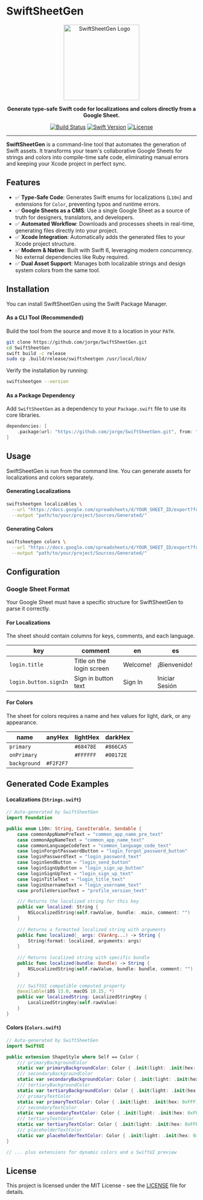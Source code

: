 # SwiftSheetGen

<p align="center">
  <img src="" alt="SwiftSheetGen Logo" width="200"/>
</p>

<p align="center">
  <strong>Generate type-safe Swift code for localizations and colors directly from a Google Sheet.</strong>
</p>

<p align="center">
  <a href="https://github.com/jorge/SwiftSheetGen/actions"><img src="https://img.shields.io/github/actions/workflow/status/jorge/SwiftSheetGen/swift.yml?branch=main&style=for-the-badge" alt="Build Status"></a>
  <a href="https://swift.org"><img src="https://img.shields.io/badge/Swift-6.0+-orange?style=for-the-badge" alt="Swift Version"></a>
  <a href="/LICENSE"><img src="https://img.shields.io/github/license/jorge/SwiftSheetGen?style=for-the-badge" alt="License"></a>
</p>

---

**SwiftSheetGen** is a command-line tool that automates the generation of Swift assets. It transforms your team's collaborative Google Sheets for strings and colors into compile-time safe code, eliminating manual errors and keeping your Xcode project in perfect sync.

## Features

- ✅ **Type-Safe Code**: Generates Swift enums for localizations (`L10n`) and extensions for `Color`, preventing typos and runtime errors.
- ✅ **Google Sheets as a CMS**: Use a single Google Sheet as a source of truth for designers, translators, and developers.
- ✅ **Automated Workflow**: Downloads and processes sheets in real-time, generating files directly into your project.
- ✅ **Xcode Integration**: Automatically adds the generated files to your Xcode project structure.
- ✅ **Modern & Native**: Built with Swift 6, leveraging modern concurrency. No external dependencies like Ruby required.
- ✅ **Dual Asset Support**: Manages both localizable strings and design system colors from the same tool.

## Installation

You can install SwiftSheetGen using the Swift Package Manager.

#### As a CLI Tool (Recommended)

Build the tool from the source and move it to a location in your `PATH`.

```bash
git clone https://github.com/jorge/SwiftSheetGen.git
cd SwiftSheetGen
swift build -c release
sudo cp .build/release/swiftsheetgen /usr/local/bin/
```

Verify the installation by running:
```bash
swiftsheetgen --version
```

#### As a Package Dependency

Add `SwiftSheetGen` as a dependency to your `Package.swift` file to use its core libraries.

```swift
dependencies: [
    .package(url: "https://github.com/jorge/SwiftSheetGen.git", from: "1.0.0")
]
```

## Usage

SwiftSheetGen is run from the command line. You can generate assets for localizations and colors separately.

#### Generating Localizations

```bash
swiftsheetgen localizables \
  --url "https://docs.google.com/spreadsheets/d/YOUR_SHEET_ID/export?format=csv" \
  --output "path/to/your/project/Sources/Generated/"
```

#### Generating Colors

```bash
swiftsheetgen colors \
  --url "https://docs.google.com/spreadsheets/d/YOUR_SHEET_ID/export?format=csv&gid=YOUR_GID" \
  --output "path/to/your/project/Sources/Generated/"
```

## Configuration

### Google Sheet Format

Your Google Sheet must have a specific structure for SwiftSheetGen to parse it correctly.

#### For Localizations

The sheet should contain columns for keys, comments, and each language.

| key | comment | en | es |
|---|---|---|---|
| `login.title` | Title on the login screen | Welcome! | ¡Bienvenido! |
| `login.button.signIn` | Sign in button text | Sign In | Iniciar Sesión |

#### For Colors

The sheet for colors requires a name and hex values for light, dark, or any appearance.

| name | anyHex | lightHex | darkHex |
|---|---|---|---|
| `primary` | | `#68478E` | `#866CA5` |
| `onPrimary` | | `#FFFFFF` | `#00172E` |
| `background` | `#F2F2F7` | | |

## Generated Code Examples

#### Localizations (`Strings.swift`)

```swift
// Auto-generated by SwiftSheetGen
import Foundation

public enum L10n: String, CaseIterable, Sendable {
    case commonAppNamePreText = "common_app_name_pre_text"
    case commonAppNameText = "common_app_name_text"
    case commonLanguageCodeText = "common_language_code_text"
    case loginForgotPasswordButton = "login_forgot_password_button"
    case loginPasswordText = "login_password_text"
    case loginSendButton = "login_send_button"
    case loginSignUpButton = "login_sign_up_button"
    case loginSignUpText = "login_sign_up_text"
    case loginTitleText = "login_title_text"
    case loginUsernameText = "login_username_text"
    case profileVersionText = "profile_version_text"

    /// Returns the localized string for this key
    public var localized: String {
        NSLocalizedString(self.rawValue, bundle: .main, comment: "")
    }
    
    /// Returns a formatted localized string with arguments
    public func localized(_ args: CVarArg...) -> String {
        String(format: localized, arguments: args)
    }
    
    /// Returns localized string with specific bundle
    public func localized(bundle: Bundle) -> String {
        NSLocalizedString(self.rawValue, bundle: bundle, comment: "")
    }
    
    /// SwiftUI compatible computed property
    @available(iOS 13.0, macOS 10.15, *)
    public var localizedString: LocalizedStringKey {
        LocalizedStringKey(self.rawValue)
    }
}
```

#### Colors (`Colors.swift`)

```swift
// Auto-generated by SwiftSheetGen
import SwiftUI

public extension ShapeStyle where Self == Color {
    /// primaryBackgroundColor
    static var primaryBackgroundColor: Color { .init(light: .init(hex: 0xFFF), dark: .init(hex: 0xFFF)) }
    /// secondaryBackgroundColor
    static var secondaryBackgroundColor: Color { .init(light: .init(hex: 0xFFF), dark: .init(hex: 0xFFF)) }
    /// tertiaryBackgroundColor
    static var tertiaryBackgroundColor: Color { .init(light: .init(hex: 0xFFF), dark: .init(hex: 0xFFF)) }
    /// primaryTextColor
    static var primaryTextColor: Color { .init(light: .init(hex: 0xFFF), dark: .init(hex: 0xFFF)) }
    /// secondaryTextColor
    static var secondaryTextColor: Color { .init(light: .init(hex: 0xFFF), dark: .init(hex: 0xFFF)) }
    /// tertiaryTextColor
    static var tertiaryTextColor: Color { .init(light: .init(hex: 0xFFF), dark: .init(hex: 0xFFF)) }
    /// placeholderTextColor
    static var placeholderTextColor: Color { .init(light: .init(hex: 0xFFF), dark: .init(hex: 0xFFF)) }
}

// ... plus extensions for dynamic colors and a SwiftUI preview
```

## License

This project is licensed under the MIT License - see the [LICENSE](LICENSE) file for details.
